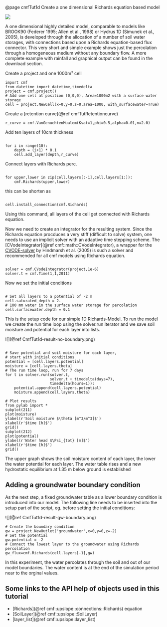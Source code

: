 @page cmfTut1d Create a one dimensional Richards equation based model

![](media/structure_cmf_1d.png)

A one dimensional highly detailed model, comparable to models like
BROOK90 (Federer 1995; Allen et al., 1998) or Hydrus 1D (Simunek et al.,
2005), is developed through the allocation of a number of soil water
storages, with connections based upon a Richards equation-based flux
connector. This very short and simple example shows just the percolation
through a homogeneous medium without any boundary flow. A more complete
example with rainfall and graphical output can be found in the download
section.

Create a project and one 1000m² cell

~~~~~~~~~~~~~{.py}
import cmf
from datetime import datetime,timedelta
project = cmf.project()
# Add one cell at position (0,0,0), Area=1000m2 with a surface water storage
cell = project.NewCell(x=0,y=0,z=0,area=1000, with_surfacewater=True)
~~~~~~~~~~~~~

Create a [retention curve](@ref cmfTutRetentioncurve)

~~~~~~~~~~~~~{.py}
r_curve = cmf.VanGenuchtenMualem(Ksat=1,phi=0.5,alpha=0.01,n=2.0)
~~~~~~~~~~~~~

Add ten layers of 10cm thickness

~~~~~~~~~~~~~{.py}

for i in range(10):
    depth = (i+1) * 0.1
    cell.add_layer(depth,r_curve)
~~~~~~~~~~~~~

Connect layers with Richards perc.

~~~~~~~~~~~~~{.py}

for upper,lower in zip(cell.layers[:-1],cell.layers[1:]):
    cmf.Richards(upper,lower)
~~~~~~~~~~~~~

this can be shorten as

~~~~~~~~~~~~~{.py}

cell.install_connection(cmf.Richards)
~~~~~~~~~~~~~

Using this command, all layers of the cell get connected with Richards
equation.

Now we need to create an integrator for the resulting system. Since the
Richards equation procduces a very stiff (difficult to solve) system,
one needs to use an implicit solver with an adaptive time stepping
scheme. The [CVodeIntegrator](@ref cmf::math::CVodeIntegrator), a
wrapper for the
[CVODE-solver](https://computation.llnl.gov/casc/sundials/main.html) by
Hindmarsh et al. (2005) is such a solver and recommended for all cmf
models using Richards equation.

~~~~~~~~~~~~~{.py}

solver = cmf.CVodeIntegrator(project,1e-6)
solver.t = cmf.Time(1,1,2011)
~~~~~~~~~~~~~

Now we set the initial conditions

~~~~~~~~~~~~~{.py}

# Set all layers to a potential of -2 m
cell.saturated_depth = 2.
# 100 mm water in the surface water storage for percolation
cell.surfacewater.depth = 0.1
~~~~~~~~~~~~~

This is the setup code for our simple 1D Richards-Model. To run the
model we create the run time loop using the solver.run iterator and we
save soil moisture and potential for each layer into lists.

![](@ref CmfTut1d-result-no-boundary.png)

~~~~~~~~~~~~~{.py}

# Save potential and soil moisture for each layer,
# start with initial conditions
potential = [cell.layers.potential]
moisture = [cell.layers.theta]
# The run time loop, run for 7 days
for t in solver.run(solver.t,
                    solver.t + timedelta(days=7),
                    timedelta(hours=1)):
    potential.append(cell.layers.potential)
    moisture.append(cell.layers.theta)
    
# Plot results
from pylab import *
subplot(211)
plot(moisture)
ylabel(r'Soil moisture $\theta [m^3/m^3]$')
xlabel(r'$time [h]$')
grid()
subplot(212)
plot(potential)
ylabel(r'Water head $\Psi_{tot} [m]$')
xlabel(r'$time [h]$')
grid()
~~~~~~~~~~~~~


The upper graph shows the soil moisture content of each layer, the lower
the water potential for each layer. The water table rises and a new
hydrostatic equilibrium at 1.35 m below ground is established

## Adding a groundwater boundary condition

As the next step, a fixed groundwater table as a lower boundary
condition is introduced into our model. The following line needs to be
inserted into the setup part of the script, eg. before setting the
initial conditions:

![](@ref CmfTut1d-result-gw-boundary.png)

~~~~~~~~~~~~~{.py}
# Create the boundary condition
gw = project.NewOutlet('groundwater',x=0,y=0,z=-2)
# Set the potential
gw.potential = -2 
# Connect the lowest layer to the groundwater using Richards percolation
gw_flux=cmf.Richards(cell.layers[-1],gw)
~~~~~~~~~~~~~


In this experiment, the water percolates through the soil and out of our
model boundaries. The water content is at the end of the simulation
period near to the orginal values.

## Some links to the API help of objects used in this tutorial

  - [Richards](@ref cmf::upslope::connections::Richards) equation
  - [SoilLayer](@ref cmf::upslope::SoilLayer)
  - [layer_list](@ref cmf::upslope::layer_list)


